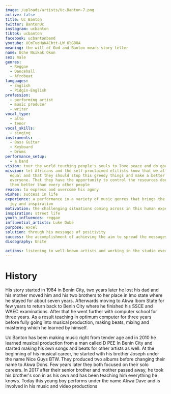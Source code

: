 ```yaml
---
image: /uploads/artists/Uc-Banton-7.png
active: false
title: Uc Banton
twitter: BantonUc
instagram: ucbanton
tiktok: ucbanton
facebook: ucbantonband
youtube: UCmTuoHaK4Chtt-LW_6lG8OA
meaning: the will of God and Banton means story teller
name: Uche Nsikak Okon
sex: male
genres:
  - Reggae
  - Dancehall
  - Afrobeat
languages:
  - English
  - Pidgin-English
profession:
  - performing artist
  - music producer
  - writer
vocal_type:
  - alto
  - tenor
vocal_skills:
  - singing
instruments:
  - Bass Guitar
  - Keyboard
  - Drums
performance_setup:
  - a band
vision: tour the world touching people's souls to love peace and do good things
mission: let Africans and the self-proclaimed elitists know that we all are
  equal and that they should stop this greedy things and make a better place for
  everyone. That they have the opportunity to control the resources doesn't make
  them better than every other people
reason: to express and overcome his agony
wishes: success in life
experience: a performance in a variety of music genres that brings the audience
  joy and inspiration
motivation: the challenging situations coming across in this human experience
inspiration: street life
youth_influences: reggae
influential_artists: Luke Dube
purpose: excel
solution: through his messages of positivity
success: the accomplishment of achieving the aim to spread the messages in his songs
discography: Unite

actions: listening to well-known artists and working in the studio every single day
---
```


# History

His story started in 1984 in Benin City, two years later he lost his dad and his mother moved him and his two brothers to her place in Imo state where he stayed for about seven years. Afterwards moving to Akwa Ibom State for few years to return back to Benin City where he finished his SSCE and WAEC examinations. After that he went further with computer school for three years. As a result teaching in optimum computer for three years before fully going into musical production, making beats, mixing and mastering which he learned by himself.

Uc Banton has been making music right from tender age and in 2010 he learned musical production from a man called D PEE In Benin City and started making his own songs and beats for other artists as well. At the beginning of his musical career, he started with his brother Joseph under the name Nice Guys BTW. They produced two albums before changing their name to Akwa Dons. Few years later they both focused on their solo careers. In 2017 after their senior brother and mother passed away, he took his brother's son in as his own and has been teaching him everything he knows. Today this young boy performs under the name Akwa Dave and is involved in his music and video productions
